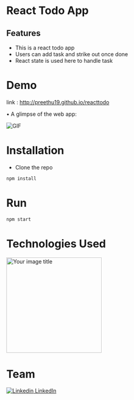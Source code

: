 # React Todo App

## Features

- This is a react todo app
- Users can add task and strike out once done
- React state is used here to handle task

# Demo

link : http://preethu19.github.io/reacttodo

• A glimpse of the web app:

 ![GIF](https://github.com/preethu19/interiorshop19/blob/main/interiorshopgif.gif)


# Installation

- Clone the repo
```bash
npm install
```
# Run

```bash
npm start
```


# Technologies Used

<img src="https://xourceit.com/wp-content/uploads/2020/12/react.jpg" alt="Your image title" width="250"/>

# Team
[![Linkedin](https://i.stack.imgur.com/gVE0j.png) LinkedIn](https://www.linkedin.com/in/preetham19/)
&nbsp;
